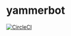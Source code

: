 yammerbot
=========

[![CircleCI](https://circleci.com/gh/masahide/yammerbot.svg?style=svg)](https://circleci.com/gh/masahide/yammerbot)

